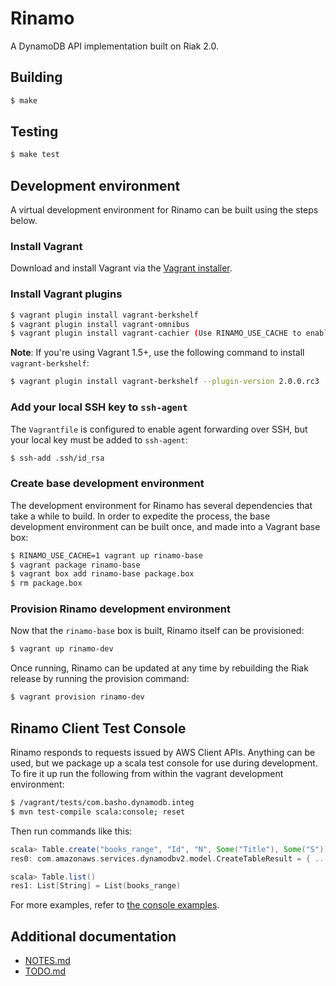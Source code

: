 # Rinamo

A DynamoDB API implementation built on Riak 2.0.

## Building

```bash
$ make
```

## Testing

```bash
$ make test
```

## Development environment

A virtual development environment for Rinamo can be built using the steps
below.

### Install Vagrant

Download and install Vagrant via the
[Vagrant installer](https://www.vagrantup.com/downloads.html).

### Install Vagrant plugins

``` bash
$ vagrant plugin install vagrant-berkshelf
$ vagrant plugin install vagrant-omnibus
$ vagrant plugin install vagrant-cachier (Use RINAMO_USE_CACHE to enable)
```

**Note**: If you're using Vagrant 1.5+, use the following command to install
`vagrant-berkshelf`:

```bash
$ vagrant plugin install vagrant-berkshelf --plugin-version 2.0.0.rc3
```

### Add your local SSH key to `ssh-agent`

The `Vagrantfile` is configured to enable agent forwarding over SSH, but your
local key must be added to `ssh-agent`:

```bash
$ ssh-add .ssh/id_rsa
```

### Create base development environment

The development environment for Rinamo has several dependencies that take a
while to build. In order to expedite the process, the base development
environment can be built once, and made into a Vagrant base box:

```bash
$ RINAMO_USE_CACHE=1 vagrant up rinamo-base
$ vagrant package rinamo-base
$ vagrant box add rinamo-base package.box
$ rm package.box
```

### Provision Rinamo development environment

Now that the `rinamo-base` box is built, Rinamo itself can be provisioned:

```bash
$ vagrant up rinamo-dev
```

Once running, Rinamo can be updated at any time by rebuilding the Riak
release by running the provision command:

```bash
$ vagrant provision rinamo-dev
```

## Rinamo Client Test Console

Rinamo responds to requests issued by AWS Client APIs.  Anything can be used, but we package up a scala test console for use during development.  To fire it up run the following from within the vagrant development environment:

```bash
$ /vagrant/tests/com.basho.dynamodb.integ
$ mvn test-compile scala:console; reset
```
Then run commands like this:

```scala
scala> Table.create("books_range", "Id", "N", Some("Title"), Some("S"))
res0: com.amazonaws.services.dynamodbv2.model.CreateTableResult = { ...

scala> Table.list()
res1: List[String] = List(books_range)
```

For more examples, refer to [the console examples](https://github.com/basho-labs/rinamo/tree/rs-indexing/tests/com.basho.dynamodb.integ/console).

## Additional documentation

- [NOTES.md](src/NOTES.md)
- [TODO.md](src/TODO.md)
